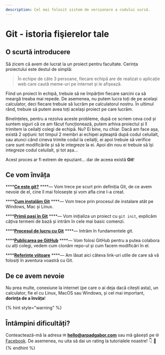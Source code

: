 ```yaml
---
description: Cel mai folosit sistem de versionare a codului sursă.
---
```


# Git - istoria fişierelor tale

## O scurtă introducere

Să zicem că avem de lucrat la un proiect pentru facultate. Cerința proiectului este destul de simplă: 

> În echipe de câte 3 persoane, fiecare echipă are de realizat o aplicație web care caută meme-uri pe internet și le afișează.

Fiind un proiect în echipă, trebuie să ne împărțim fiecare sarcini ca să meargă treaba mai repede. De asemenea, nu putem lucra toți de pe același calculator, deci fiecare trebuie să lucrăm pe calculatorul nostru. În ultimul rând, trebuie să putem avea toți același proiect pe care lucrăm.

Bineînțeles, pentru a rezolva aceste probleme, după ce scriem ceva cod și suntem siguri că ce am făcut funcționează, putem arhiva proiectul și îl trimitem la ceilalți colegi de echipă. Nu? Ei bine, nu chiar. Dacă am face așa, există 2 opțiuni: tot timpul 2 membri ai echipei așteaptă după codul celuilalt, sau atunci când cineva trimite codul la ceilalți, ei apoi trebuie să verifice care sunt modificările și să le integreze la ei. Apoi din nou ei trebuie să își integreze codul celuilalt, și tot așa...

Acest proces ar fi extrem de epuziant... dar de aceea există **Git**!

## Ce vom învăța

\*\*\*\*[**Ce este git?**](ce-este-git.md) ****— Vom trece pe scurt prin definiția Git, de ce avem nevoie de el, cine îl mai folosește și vom afla cine l-a creat.

\*\*\*\*[**Cum instalăm Git**](cum-instalam-git.md) ****— Vom trece prin procesul de instalare atât pe Windows, Mac și Linux.

\*\*\*\*[**Primii pași în Git**](primii-pasi-in-git.md) ****— Vom inițializa un proiect cu `git init`, explicăm câțiva termeni de bază și intrăm în cele mai basic comenzi.

\*\*\*\*[**Procesul de lucru cu Git**](procesul-de-lucru-cu-git.md) ****— Intrăm în fundamentele git.

\*\*\*\*[**Publicarea pe GitHub**](publicarea-pe-github.md) ****— Vom folosi GitHub pentru a putea colabora cu alți colegi, vedem cum clonăm repo-ul și cum facem modificări în el.

\*\*\*\*[**Referințe viitoare**](referinte-viitoare.md) ****— Am lăsat aici câteva link-uri utile de care să vă folosiți în aventura voastră cu Git.

## De ce avem nevoie

Nu prea multe, conexiune la internet \(pe care o ai deja dacă citești asta\), un calculator, fie el cu Linux, MacOS sau Windows, și cel mai important, **dorința de a învăța**!

{% hint style="warning" %}
## Întâmpini dificultăți?

Conteactează-mă la adresa ✉ **hello@arpadgabor.com** sau mă găsești pe 🌐 [Facebook](https://messenger.com/t/arpi.gabor). De asemenea, nu uita să dai un rating la tutorialele noastre! 👇 🙏
{% endhint %}

